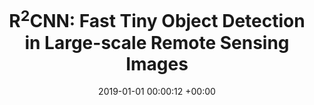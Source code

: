 ---
layout: post
title:  "R<sup>2</sup>CNN: Fast Tiny Object Detection in Large-scale Remote Sensing Images"
date:   2019-01-01 00:00:12 +00:00
image: pubs/2019.R2CNN/r2cnn.png
categories: research
# author: ""
authors: "<strong>Jiangmiao Pang</strong>, Cong Li, Jianping Shi, Zhihai Xu, Huajun Feng"
venue: "IEEE Transactions on Geoscience and Remote Sensing (TGRS)"
# page: http://vis.xyz/pub/qdtrack
arxiv: https://arxiv.org/abs/1902.06042
paper: https://ieeexplore.ieee.org/document/8672899
# code: https://github.com/SysCV/qdtrack
# poster: pubs/2021.K-Net/poster.jpeg
# video: https://www.youtube.com/watch?v=BlrHCO9TDvk
# slide: pubs/2021.FCOS3D/FCOS3D.pdf
# zhihu: https://zhuanlan.zhihu.com/p/400191167
bibtex: pubs/2019.R2CNN/bibtex.txt
# highlight: Oral Presentation
---